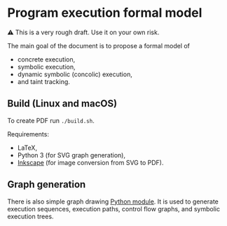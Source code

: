 # Program execution formal model #

:warning: This is a very rough draft. Use it on your own risk.

The main goal of the document is to propose a formal model of
  * concrete execution,
  * symbolic execution,
  * dynamic symbolic (concolic) execution,
  * and taint tracking.

## Build (Linux and macOS) ##

To create PDF run `./build.sh`.

Requirements:
  * LaTeX,
  * Python 3 (for SVG graph generation),
  * [Inkscape](https://inkscape.org/en/) (for image conversion from SVG to PDF).

## Graph generation ##

There is also simple graph drawing [Python module](generator).
It is used to generate execution sequences, execution paths,
control flow graphs, and symbolic execution trees.
